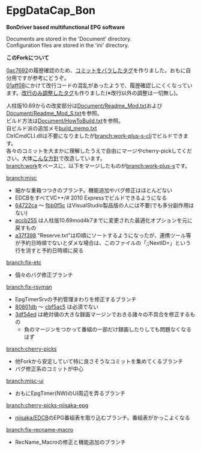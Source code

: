 EpgDataCap_Bon
==============
**BonDriver based multifunctional EPG software**

Documents are stored in the 'Document' directory.  
Configuration files are stored in the 'ini' directory.

**このForkについて**

[0ac7692](https://github.com/xtne6f/EDCB/commit/0ac7692afe7cbe615534577facda15f57b5e5af9)の履歴確認のため、[コミットをバラしたタグ](https://github.com/xtne6f/EDCB/tree/log-mod4k7)を作りました。おもに自分用ですが参考にどうぞ。  
[01aff08](https://github.com/xtne6f/EDCB/commit/01aff08a5df4c7e63c86ea7136c20b259c08229e)にかけて改行コードの混乱があったようで、履歴確認しにくくなっています。[改行のみ調整したタグ](https://github.com/xtne6f/EDCB/tree/log-to-crlf)も作りました(※改行以外の調整は一切無し)。

人柱版10.69からの改変部分は[Document/Readme_Mod.txt](https://github.com/xtne6f/EDCB/blob/work-plus-s/Document/Readme_Mod.txt)および[Document/Readme_Mod_S.txt](https://github.com/xtne6f/EDCB/blob/work-plus-s/Document/Readme_Mod_S.txt)を参照。  
ビルド方法は[Document/HowToBuild.txt](https://github.com/xtne6f/EDCB/blob/work-plus-s/Document/HowToBuild.txt)を参照。  
自ビルド派の追加メモ[build_memo.txt](https://gist.github.com/xtne6f/f9b6f19c10cd146fe580)  
CtrlCmdCLI.dllは不要になりましたが[branch:work-plus-s-cli](https://github.com/xtne6f/EDCB/tree/work-plus-s-cli)でビルドできます。  
各々のコミットを大まかに理解したうえで自由にマージやcherry-pickしてください。大体[こんな方針](https://github.com/xtne6f/EDCB/pull/1)で改造しています。  
[branch:work](https://github.com/xtne6f/EDCB/tree/work)をベースに、以下をマージしたものが[branch:work-plus-s](https://github.com/xtne6f/EDCB/tree/work-plus-s)です。

[branch:misc](https://github.com/xtne6f/EDCB/tree/misc)
* 細かな重箱つつきのブランチ。機能追加やバグ修正はほとんどない
* EDCBをすべてVC++/# 2010 Expressでビルドできるようになる
* [64722ca](https://github.com/xtne6f/EDCB/commit/64722ca79b8c02cb6337504dc64a5c976ea8145b) ～ [fbb0f5c](https://github.com/xtne6f/EDCB/commit/fbb0f5c93cef731de44c00991f54cecd9eed2390) はVisualStudio製品版の人には不要(でも多分副作用はない)
* [accb255](https://github.com/xtne6f/EDCB/commit/accb255c34d5f2005b3ea5797f5671746b9ccbce) は人柱版10.69mod4k7までに変更された最適化オプションを元に戻すもの
* [a37f398](https://github.com/xtne6f/EDCB/commit/a37f398199f76222e7c354d39a0cef67fa2028b2) "Reserve.txt"はID順にソートするようになったが、連携ツール等が予約日時順でないとダメな場合は、このファイルの「;;NextID=」という行を消すと予約日時順に戻る

[branch:fix-etc](https://github.com/xtne6f/EDCB/tree/fix-etc)
* 個々のバグ修正ブランチ

[branch:fix-rsvman](https://github.com/xtne6f/EDCB/tree/fix-rsvman)
* EpgTimerSrvの予約管理まわりを修正するブランチ
* [80801db](https://github.com/xtne6f/EDCB/commit/80801db6e892071517e0f9578441c2c3ca61e17e) ～ [cbf5ac5](https://github.com/xtne6f/EDCB/commit/cbf5ac5c87620415bc860c44cece94a2007bfaf3) は必須でない
* [3df54ed](https://github.com/xtne6f/EDCB/commit/3df54ed72d55f8fa3d77792f77922d110885f71e) は絶対値の大きな録画マージンでおきる諸々の不具合を修正するもの
  * 負のマージンをつかって番組の一部だけ録画したりしても問題なくなるはず

[branch:cherry-picks](https://github.com/xtne6f/EDCB/tree/cherry-picks)
* 他Forkから安定していて特に良さそうなコミットを集めてくるブランチ
* バグ修正系のコミットが中心

[branch:misc-ui](https://github.com/xtne6f/EDCB/tree/misc-ui)
* おもにEpgTimer(NW)のUI周辺を弄るブランチ

[branch:cherry-picks-niisaka-epg](https://github.com/xtne6f/EDCB/tree/cherry-picks-niisaka-epg)
* [niisaka/EDCB](https://github.com/niisaka/EDCB)のEPG番組表を取り込むブランチ。番組表がかっこよくなる

[branch:fix-recname-macro](https://github.com/xtne6f/EDCB/tree/fix-recname-macro)
* RecName_Macroの修正と機能追加のブランチ
